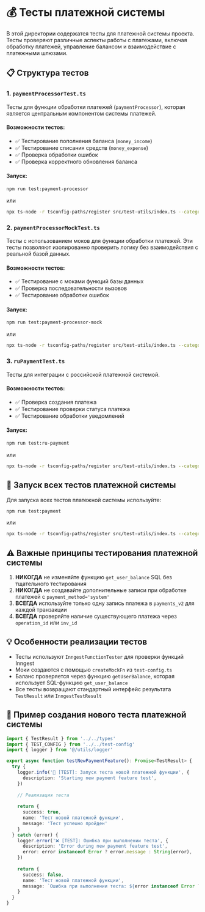 # 💰 Тесты платежной системы

В этой директории содержатся тесты для платежной системы проекта. Тесты проверяют различные аспекты работы с платежами, включая обработку платежей, управление балансом и взаимодействие с платежными шлюзами.

## 📋 Структура тестов

### 1. `paymentProcessorTest.ts`

Тесты для функции обработки платежей (`paymentProcessor`), которая является центральным компонентом системы платежей.

#### Возможности тестов:
- ✅ Тестирование пополнения баланса (`money_income`)
- ✅ Тестирование списания средств (`money_expense`)
- ✅ Проверка обработки ошибок
- ✅ Проверка корректного обновления баланса

#### Запуск:
```bash
npm run test:payment-processor
```
или
```bash
npx ts-node -r tsconfig-paths/register src/test-utils/index.ts --category=payment-processor
```

### 2. `paymentProcessorMockTest.ts`

Тесты с использованием моков для функции обработки платежей. Эти тесты позволяют изолированно проверить логику без взаимодействия с реальной базой данных.

#### Возможности тестов:
- ✅ Тестирование с моками функций базы данных
- ✅ Проверка последовательности вызовов
- ✅ Тестирование обработки ошибок

#### Запуск:
```bash
npm run test:payment-processor-mock
```
или
```bash
npx ts-node -r tsconfig-paths/register src/test-utils/index.ts --category=payment-processor-mock
```

### 3. `ruPaymentTest.ts`

Тесты для интеграции с российской платежной системой.

#### Возможности тестов:
- ✅ Проверка создания платежа
- ✅ Тестирование проверки статуса платежа
- ✅ Тестирование обработки уведомлений

#### Запуск:
```bash
npm run test:ru-payment
```
или
```bash
npx ts-node -r tsconfig-paths/register src/test-utils/index.ts --category=ru-payment
```

## 🚀 Запуск всех тестов платежной системы

Для запуска всех тестов платежной системы используйте:

```bash
npm run test:payment
```
или
```bash
npx ts-node -r tsconfig-paths/register src/test-utils/index.ts --category=payment
```

## ⚠️ Важные принципы тестирования платежной системы

1. **НИКОГДА** не изменяйте функцию `get_user_balance` SQL без тщательного тестирования
2. **НИКОГДА** не создавайте дополнительные записи при обработке платежей с `payment_method='system'`
3. **ВСЕГДА** используйте только одну запись платежа в `payments_v2` для каждой транзакции
4. **ВСЕГДА** проверяйте наличие существующего платежа через `operation_id` или `inv_id`

## 💡 Особенности реализации тестов

- Тесты используют `InngestFunctionTester` для проверки функций Inngest
- Моки создаются с помощью `createMockFn` из `test-config.ts`
- Баланс проверяется через функцию `getUserBalance`, которая использует SQL-функцию `get_user_balance`
- Все тесты возвращают стандартный интерфейс результата `TestResult` или `InngestTestResult`

## 📝 Пример создания нового теста платежной системы

```typescript
import { TestResult } from '../../types'
import { TEST_CONFIG } from '../../test-config'
import { logger } from '@/utils/logger'

export async function testNewPaymentFeature(): Promise<TestResult> {
  try {
    logger.info('🚀 [TEST]: Запуск теста новой платежной функции', {
      description: 'Starting new payment feature test',
    })
    
    // Реализация теста
    
    return {
      success: true,
      name: 'Тест новой платежной функции',
      message: 'Тест успешно пройден'
    }
  } catch (error) {
    logger.error('❌ [TEST]: Ошибка при выполнении теста', {
      description: 'Error during new payment feature test',
      error: error instanceof Error ? error.message : String(error),
    })
    
    return {
      success: false,
      name: 'Тест новой платежной функции',
      message: `Ошибка при выполнении теста: ${error instanceof Error ? error.message : String(error)}`
    }
  }
}
``` 